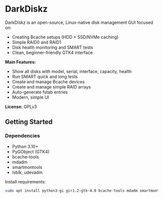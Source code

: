 # DarkDiskz

DarkDiskz is an open-source, Linux-native disk management GUI focused on:

- Creating Bcache setups (HDD + SSD/NVMe caching)
- Simple RAID0 and RAID1
- Disk health monitoring and SMART tests
- Clean, beginner-friendly GTK4 interface

**Main Features:**
- Show all disks with model, serial, interface, capacity, health
- Run SMART quick and long tests
- Create and manage Bcache devices
- Create and manage simple RAID arrays
- Auto-generate fstab entries
- Modern, simple UI

**License:** GPLv3

## Getting Started

### Dependencies

- Python 3.10+
- PyGObject (GTK4)
- bcache-tools
- mdadm
- smartmontools
- lsblk, udevadm

Install requirements:

```bash
sudo apt install python3-gi gir1.2-gtk-4.0 bcache-tools mdadm smartmontools



